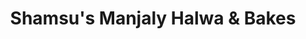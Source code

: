 ---
title: "Shamsu's Manjaly Halwa & Bakes"
url: /kochi/shamsus-manjaly-halwa-and-bakes/
shop: bakery
---